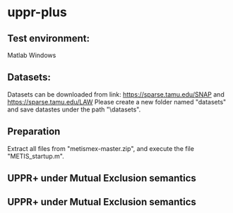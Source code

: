 # uppr-plus
## Test environment: 
Matlab
Windows

## Datasets:
Datasets can be downloaded from link: https://sparse.tamu.edu/SNAP and https://sparse.tamu.edu/LAW
Please create a new folder named "datasets" and save datastes under the path "\datasets\".

## Preparation
Extract all files from "metismex-master.zip", and execute the file "METIS_startup.m".

## UPPR+ under Mutual Exclusion semantics

## UPPR+ under Mutual Exclusion semantics
